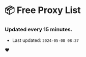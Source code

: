 # :package: Free Proxy List
### Updated every 15 minutes.

- Last updated: `2024-05-08 08:37`

:heart:
